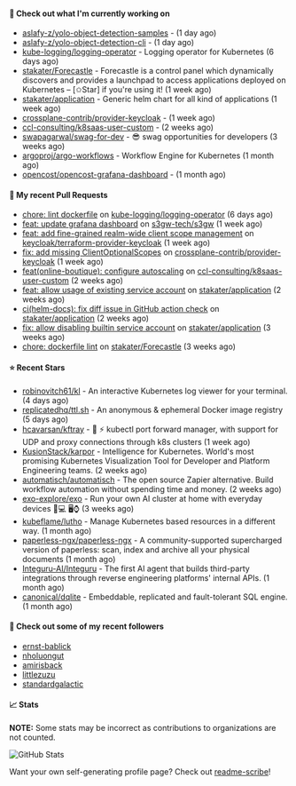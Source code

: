 #### 👷 Check out what I'm currently working on

- [aslafy-z/yolo-object-detection-samples](https://github.com/aslafy-z/yolo-object-detection-samples) -  (1 day ago)
- [aslafy-z/yolo-object-detection-cli](https://github.com/aslafy-z/yolo-object-detection-cli) -  (1 day ago)
- [kube-logging/logging-operator](https://github.com/kube-logging/logging-operator) - Logging operator for Kubernetes (6 days ago)
- [stakater/Forecastle](https://github.com/stakater/Forecastle) - Forecastle is a control panel which dynamically discovers and provides a launchpad to access applications deployed on Kubernetes  – [✩Star] if you&#39;re using it! (1 week ago)
- [stakater/application](https://github.com/stakater/application) - Generic helm chart for all kind of applications (1 week ago)
- [crossplane-contrib/provider-keycloak](https://github.com/crossplane-contrib/provider-keycloak) -  (1 week ago)
- [ccl-consulting/k8saas-user-custom](https://github.com/ccl-consulting/k8saas-user-custom) -  (2 weeks ago)
- [swapagarwal/swag-for-dev](https://github.com/swapagarwal/swag-for-dev) - 😎 swag opportunities for developers (3 weeks ago)
- [argoproj/argo-workflows](https://github.com/argoproj/argo-workflows) - Workflow Engine for Kubernetes (1 month ago)
- [opencost/opencost-grafana-dashboard](https://github.com/opencost/opencost-grafana-dashboard) -  (1 month ago)



#### 🔨 My recent Pull Requests

- [chore: lint dockerfile](https://github.com/kube-logging/logging-operator/pull/1869) on [kube-logging/logging-operator](https://github.com/kube-logging/logging-operator) (6 days ago)
- [feat: update grafana dashboard](https://github.com/s3gw-tech/s3gw/pull/874) on [s3gw-tech/s3gw](https://github.com/s3gw-tech/s3gw) (1 week ago)
- [feat: add fine-grained realm-wide client scope management](https://github.com/keycloak/terraform-provider-keycloak/pull/1021) on [keycloak/terraform-provider-keycloak](https://github.com/keycloak/terraform-provider-keycloak) (1 week ago)
- [fix: add missing ClientOptionalScopes](https://github.com/crossplane-contrib/provider-keycloak/pull/188) on [crossplane-contrib/provider-keycloak](https://github.com/crossplane-contrib/provider-keycloak) (1 week ago)
- [feat(online-boutique): configure autoscaling](https://github.com/ccl-consulting/k8saas-user-custom/pull/9) on [ccl-consulting/k8saas-user-custom](https://github.com/ccl-consulting/k8saas-user-custom) (2 weeks ago)
- [feat: allow usage of existing service account](https://github.com/stakater/application/pull/363) on [stakater/application](https://github.com/stakater/application) (2 weeks ago)
- [ci(helm-docs): fix diff issue in GitHub action check](https://github.com/stakater/application/pull/362) on [stakater/application](https://github.com/stakater/application) (2 weeks ago)
- [fix: allow disabling builtin service account](https://github.com/stakater/application/pull/361) on [stakater/application](https://github.com/stakater/application) (3 weeks ago)
- [chore: dockerfile lint](https://github.com/stakater/Forecastle/pull/462) on [stakater/Forecastle](https://github.com/stakater/Forecastle) (3 weeks ago)

#### ⭐ Recent Stars

- [robinovitch61/kl](https://github.com/robinovitch61/kl) - An interactive Kubernetes log viewer for your terminal. (4 days ago)
- [replicatedhq/ttl.sh](https://github.com/replicatedhq/ttl.sh) - An anonymous &amp; ephemeral Docker image registry (5 days ago)
- [hcavarsan/kftray](https://github.com/hcavarsan/kftray) - 🦀 ⚡ kubectl port forward manager, with support for UDP and proxy connections through k8s clusters  (1 week ago)
- [KusionStack/karpor](https://github.com/KusionStack/karpor) - Intelligence for Kubernetes. World&#39;s most promising Kubernetes Visualization Tool for Developer and Platform Engineering teams.  (2 weeks ago)
- [automatisch/automatisch](https://github.com/automatisch/automatisch) - The open source Zapier alternative. Build workflow automation without spending time and money. (2 weeks ago)
- [exo-explore/exo](https://github.com/exo-explore/exo) - Run your own AI cluster at home with everyday devices 📱💻 🖥️⌚ (3 weeks ago)
- [kubeflame/lutho](https://github.com/kubeflame/lutho) - Manage Kubernetes based resources in a different way. (1 month ago)
- [paperless-ngx/paperless-ngx](https://github.com/paperless-ngx/paperless-ngx) - A community-supported supercharged version of paperless: scan, index and archive all your physical documents (1 month ago)
- [Integuru-AI/Integuru](https://github.com/Integuru-AI/Integuru) - The first AI agent that builds third-party integrations through reverse engineering platforms&#39; internal APIs. (1 month ago)
- [canonical/dqlite](https://github.com/canonical/dqlite) - Embeddable, replicated and fault-tolerant SQL engine. (1 month ago)

#### 👯 Check out some of my recent followers

- [ernst-bablick](https://github.com/ernst-bablick)
- [nholuongut](https://github.com/nholuongut)
- [amirisback](https://github.com/amirisback)
- [littlezuzu](https://github.com/littlezuzu)
- [standardgalactic](https://github.com/standardgalactic)

#### 📈 Stats

**NOTE:** Some stats may be incorrect as contributions to organizations
are not counted.

![GitHub Stats](https://github-readme-stats.vercel.app/api?username=aslafy-z&count_private=false&theme=tokyonight&show_icons=true)

Want your own self-generating profile page? Check out [readme-scribe](https://github.com/muesli/readme-scribe)!
